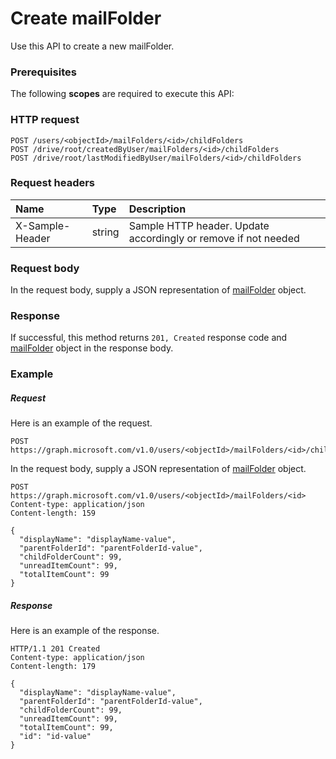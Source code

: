 # Create mailFolder

Use this API to create a new mailFolder.
### Prerequisites
The following **scopes** are required to execute this API: 
### HTTP request
<!-- { "blockType": "ignored" } -->
```http
POST /users/<objectId>/mailFolders/<id>/childFolders
POST /drive/root/createdByUser/mailFolders/<id>/childFolders
POST /drive/root/lastModifiedByUser/mailFolders/<id>/childFolders

```
### Request headers
| Name       | Type | Description|
|:---------------|:--------|:----------|
| X-Sample-Header  | string  | Sample HTTP header. Update accordingly or remove if not needed|

### Request body
In the request body, supply a JSON representation of [mailFolder](../resources/mailfolder.md) object.


### Response
If successful, this method returns `201, Created` response code and [mailFolder](../resources/mailfolder.md) object in the response body.

### Example
##### Request
Here is an example of the request.
<!-- {
  "blockType": "request",
  "name": "create_mailfolder_from_mailfolder"
}-->
```http
POST https://graph.microsoft.com/v1.0/users/<objectId>/mailFolders/<id>/childFolders
```
In the request body, supply a JSON representation of [mailFolder](../resources/mailfolder.md) object.
```http
POST https://graph.microsoft.com/v1.0/users/<objectId>/mailFolders/<id>
Content-type: application/json
Content-length: 159

{
  "displayName": "displayName-value",
  "parentFolderId": "parentFolderId-value",
  "childFolderCount": 99,
  "unreadItemCount": 99,
  "totalItemCount": 99
}
```
##### Response
Here is an example of the response.
<!-- {
  "blockType": "response",
  "truncated": false,
  "@odata.type": "microsoft.graph.mailfolder"
} -->
```http
HTTP/1.1 201 Created
Content-type: application/json
Content-length: 179

{
  "displayName": "displayName-value",
  "parentFolderId": "parentFolderId-value",
  "childFolderCount": 99,
  "unreadItemCount": 99,
  "totalItemCount": 99,
  "id": "id-value"
}
```

<!-- uuid: 8fcb5dbc-d5aa-4681-8e31-b001d5168d79
2015-10-25 14:57:30 UTC -->
<!-- {
  "type": "#page.annotation",
  "description": "Create mailFolder",
  "keywords": "",
  "section": "documentation",
  "tocPath": ""
}-->